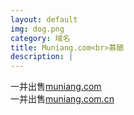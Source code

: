 ```yaml
---
layout: default
img: dog.png
category: 域名
title: Muniang.com<br>慕酿
description: |
---
```

  一并出售[muniang.com](http://www.psdcovers.com/)<br>一并出售[muniang.com.cn](http://www.psdcovers.com/)

